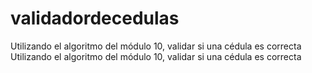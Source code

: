 # validadordecedulas
Utilizando el algoritmo del módulo 10, validar si una cédula es correcta Utilizando el algoritmo del módulo 10, validar si una cédula es correcta
